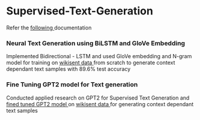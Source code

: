 # Supervised-Text-Generation

Refer the <a href="https://github.com/Aditya-shahh/Supervised-Text-Generation/blob/master/Neural%20Text%20Generation.pdf"> following </a> documentation

### Neural Text Generation using BiLSTM and GloVe Embedding
Implemented Bidirectional - LSTM and used GloVe embedding and N-gram model for training on <a href="https://www.kaggle.com/mikeortman/wikipedia-sentences"> wikisent data </a> from scratch to generate context dependant text samples with 89.6% test accuracy

### Fine Tuning GPT2 model for Text generation
Conducted applied research on GPT2 for Supervised Text Generation and <a href="https://minimaxir.com/2019/09/howto-gpt2/"> fined tuned GPT2 model </a> on <a href="https://www.kaggle.com/mikeortman/wikipedia-sentences"> wikisent data </a> for generating context dependant text samples</li>
